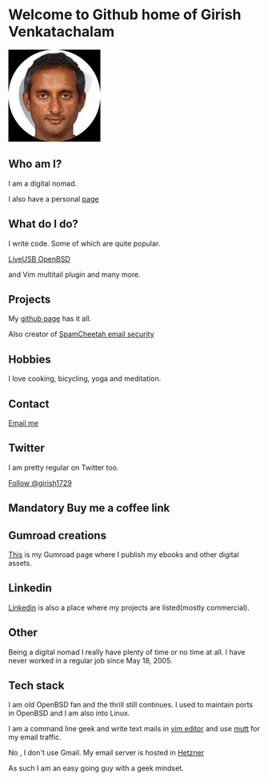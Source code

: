# Welcome to Github home of Girish Venkatachalam

![My face](images/girish-shot.webp)

## Who am I?

I am a digital nomad.

I also have a personal [page](https://girishvenkatachalam.me)

## What do I do?

I write code. Some of which are quite popular.

[LiveUSB OpenBSD](https://liveusb-openbsd.sourceforge.io)

and Vim multitail plugin and many more.

## Projects

My [github page](https://github.com/girish1729) has it all.

Also creator of [SpamCheetah email security](https://www.spamcheetah.com)


## Hobbies

I love cooking, bicycling, yoga and meditation.

## Contact

[Email me](mailto:girish@spamcheetah.com)

## Twitter 

I am pretty regular on Twitter too.

<a href="https://twitter.com/girish1729?ref_src=twsrc%5Etfw" class="twitter-follow-button" data-show-count="false">Follow @girish1729</a><script async
src="https://platform.twitter.com/widgets.js" charset="utf-8"></script>

## Mandatory Buy me a coffee link

<script type="text/javascript" src="https://cdnjs.buymeacoffee.com/1.0.0/button.prod.min.js" data-name="bmc-button" data-slug="girishV" data-color="#FFDD00" data-emoji=""  data-font="Arial" data-text="Buy me a coffee" data-outline-color="#000000" data-font-color="#000000" data-coffee-color="#ffffff" ></script>


## Gumroad creations

[This](https://gumroad.com/girishv) is my Gumroad page where I publish
my ebooks and other digital assets.

## Linkedin 

[Linkedin](https://linkedin.com/in/girishvenkatachalam) is also a place
where my projects are listed(mostly commercial).

## Other

Being a digital nomad I really have plenty of time or no time at all. I
have never worked in a regular job since May 18, 2005.

## Tech stack

I am old OpenBSD fan and the thrill still continues. I used to maintain
ports in OpenBSD and I am also into Linux.

I am a command line geek and write text mails in [vim
editor](https://www.vim.org) and use [mutt](https://www.mutt.org) for my
email traffic.

No , I don't use Gmail. My email server is hosted in
[Hetzner](https://www.hetzner.com)

As such I am an easy going guy with a geek mindset.
